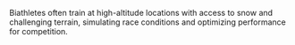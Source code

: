 Biathletes often train at high-altitude locations with access to snow and challenging terrain, simulating race conditions and optimizing performance for competition.
